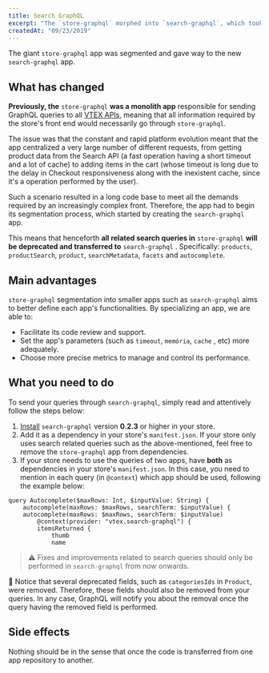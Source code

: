 ```yaml
---
title: Search GraphQL 
excerpt: "The `store-graphql` morphed into `search-graphql`, which took over responsibility for your store's GraphQL search related queries."
createdAt: "09/23/2019"
---
```


The giant `store-graphql` app was segmented and gave way to the new `search-graphql` app. 

## What has changed 

**Previously, the** `store-graphql` **was a monolith app** responsible for sending GraphQL queries to all [VTEX APIs](https://help.vtex.com/developer-docs), meaning that all information required by the store's front end would necessarily go through `store-graphql`. 

The issue was that the constant and rapid platform evolution meant that the app centralized a very large number of different requests, from getting product data from the Search API (a fast operation having a short timeout and a lot of cache) to adding items in the cart (whose timeout is long due to the delay in Checkout responsiveness along with the inexistent cache, since it's a operation performed by the user). 

Such a scenario resulted in a long code base to meet all the demands required by an increasingly complex front. Therefore, the app had to begin its segmentation process, which started by creating the `search-graphql` app.  

This means that henceforth **all related search queries in** `store-graphql` **will be deprecated and transferred to** `search-graphql` . Specifically: `products`, `productSearch`, `product`, `searchMetadata`, `facets` and `autocomplete`.

## Main advantages

`store-graphql` segmentation into smaller apps such as `search-graphql` aims to better define each app's functionalities. By specializing an app, we are able to:

- Facilitate its code review and support. 
- Set the app's parameters (such as `timeout`, `memória`, `cache` , etc) more adequately.
- Choose more precise metrics to manage and control its performance. 

## What you need to do

To send your queries through `search-graphql`, simply read and attentively follow the steps below:

1. [Install](https://vtex.io/docs/recipes/store/installing-an-app) `search-graphql` version **0.2.3** or higher in your store.
2. Add it as a dependency in your store's `manifest.json`. If your store only uses search related queries such as the above-mentioned, feel free to remove the `store-graphql` app from dependencies.
3.  If your store needs to use the queries of two apps, have **both** as dependencies in your store's `manifest.json`. In this case, you need to mention in each query (in `@context`) which app should be used, following the example below:

```
query Autocomplete($maxRows: Int, $inputValue: String) {
    autocomplete(maxRows: $maxRows, searchTerm: $inputValue) {
    autocomplete(maxRows: $maxRows, searchTerm: $inputValue)
        @context(provider: "vtex.search-graphql") {
        itemsReturned {
            thumb
            name
```

> ⚠️ Fixes and improvements related to search queries should only be performed in `search-graphql` from now onwards.

:eyes: Notice that several deprecated fields, such as `categoriesIds` in `Product`, were removed. Therefore, these fields should also be removed from your queries. In any case, GraphQL will notify you about the removal once the query having the removed field is performed. 

## Side effects 

Nothing should be in the sense that once the code is transferred from one app repository to another.
